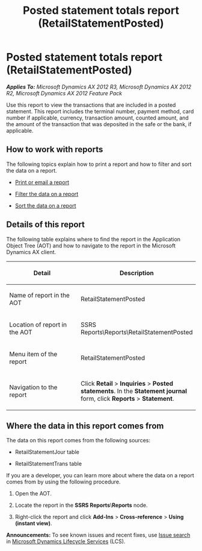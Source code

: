 ﻿---
title: Posted statement totals report (RetailStatementPosted)
TOCTitle: Posted statement totals report (RetailStatementPosted)
ms:assetid: a1046724-c07d-45a7-8d8c-1169f8fd11e0
ms:mtpsurl: https://technet.microsoft.com/en-us/library/Hh697684(v=AX.60)
ms:contentKeyID: 42518432
ms.date: 04/18/2014
mtps_version: v=AX.60
f1_keywords:
- SSRS_Reports.Reports.RetailStatementPosted
---

# Posted statement totals report (RetailStatementPosted) 


_**Applies To:** Microsoft Dynamics AX 2012 R3, Microsoft Dynamics AX 2012 R2, Microsoft Dynamics AX 2012 Feature Pack_

Use this report to view the transactions that are included in a posted statement. This report includes the terminal number, payment method, card number if applicable, currency, transaction amount, counted amount, and the amount of the transaction that was deposited in the safe or the bank, if applicable.

## How to work with reports

The following topics explain how to print a report and how to filter and sort the data on a report.

  - [Print or email a report](print-or-email-a-report.md)

  - [Filter the data on a report](filter-the-data-on-a-report.md)

  - [Sort the data on a report](sort-the-data-on-a-report.md)

## Details of this report

The following table explains where to find the report in the Application Object Tree (AOT) and how to navigate to the report in the Microsoft Dynamics AX client.

<table>
<colgroup>
<col style="width: 50%" />
<col style="width: 50%" />
</colgroup>
<thead>
<tr class="header">
<th><p>Detail</p></th>
<th><p>Description</p></th>
</tr>
</thead>
<tbody>
<tr class="odd">
<td><p>Name of report in the AOT</p></td>
<td><p>RetailStatementPosted</p></td>
</tr>
<tr class="even">
<td><p>Location of report in the AOT</p></td>
<td><p>SSRS Reports\Reports\RetailStatementPosted</p></td>
</tr>
<tr class="odd">
<td><p>Menu item of the report</p></td>
<td><p>RetailStatementPosted</p></td>
</tr>
<tr class="even">
<td><p>Navigation to the report</p></td>
<td><p>Click <strong>Retail</strong> &gt; <strong>Inquiries</strong> &gt; <strong>Posted statements</strong>. In the <strong>Statement journal</strong> form, click <strong>Reports</strong> &gt; <strong>Statement</strong>.</p></td>
</tr>
</tbody>
</table>


## Where the data in this report comes from

The data on this report comes from the following sources:

  - RetailStatementJour table

  - RetailStatementTrans table

If you are a developer, you can learn more about where the data on a report comes from by using the following procedure.

1.  Open the AOT.

2.  Locate the report in the **SSRS Reports**\\**Reports** node.

3.  Right-click the report and click **Add-Ins** \> **Cross-reference** \> **Using (instant view)**.

  
**Announcements:** To see known issues and recent fixes, use [Issue search](http://go.microsoft.com/fwlink/?linkid=389258) in [Microsoft Dynamics Lifecycle Services](http://go.microsoft.com/fwlink/?linkid=306505) (LCS).


